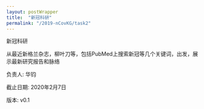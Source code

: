 ```yaml
---
layout: postWrapper
title:  "新冠科研"
permalink: "/2019-nCovKG/task2"
---
```


新冠科研

从最近新格兰杂志，柳叶刀等，包括PubMed上搜索新冠等几个关键词，出发，展示最新研究报告和脉络

负责人: 华钧

截止日期: 2020年2月7日

版本: v0.1